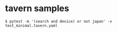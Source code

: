 # tavern samples

```
$ pytest -m '(search and device) or not japan' -v test_minimal.tavern.yaml
```
